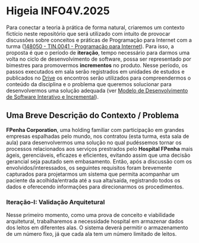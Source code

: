 # Higeia INFO4V.2025

Para conectar a teoria à prática de forma natural, criaremos um contexto fictício neste repositório que será utilizado com intuito de provocar discussões sobre conceitos e práticas de Programação para Internet com a turma ([148050 - TIN.0041 - Programação para Internet](https://suap.ifrn.edu.br/edu/meu_diario/148050/1/)). Para isso, a proposta é que o período de **iteração**, tempo necessário para darmos uma volta no ciclo de desenvolvimento de software, possa ser representado por bimestres para promovermos **incrementos** no produto. Nesse período, os passos executados em sala serão registrados em unidades de estudos e publicados no [Drive](https://drive.google.com/drive/folders/12eTzZcaTXe1pBRHvDA4F8UWky0SI3rie?usp=drive_link)  os encontros serão utilizados para compreendermos o conteúdo da disciplina e o problema que queremos solucionar para desenvolvermos uma solução adequada (ver [Modelo de Desenvolvimento de Software Interativo e Incremental](https://pt.wikipedia.org/wiki/Desenvolvimento_iterativo_e_incremental)). 

## Uma Breve Descrição do Contexto / Problema

**FPenha Corporation**, uma holding familiar com participação em grandes empresas espalhadas pelo mundo, nos contratou (esta turma, esta sala de aula) para desenvolvermos uma solução no qual pudéssemos tornar os processos relacionados aos serviços prestrados pelo **Hospital FPenha** mais ágeis, gerenciáveis, eficazes e eficientes, evitando assim que uma decisão gerancial seja pautado sem embasamento. Então, após a discussão com os envolvidos/interessados, os seguintes requisitos foram brevemente capturados para projetarmos um sistema que permita acompanhar um paciente da acolhida/entrada até a sua alta/saída, registrando todos os dados e oferecendo informações para direcionarmos os procedimentos.

### Iteração-I: Validação Arquitetural

Nesse primeiro momento, como uma prova de conceito e viabilidade arquitetural, trabalharemos a necessidade hospital em armazenar dados dos leitos em diferentes alas. O sistema deverá permitir o armazenamento de um número fixo, já que cada ala tem um número limitado de leitos.
